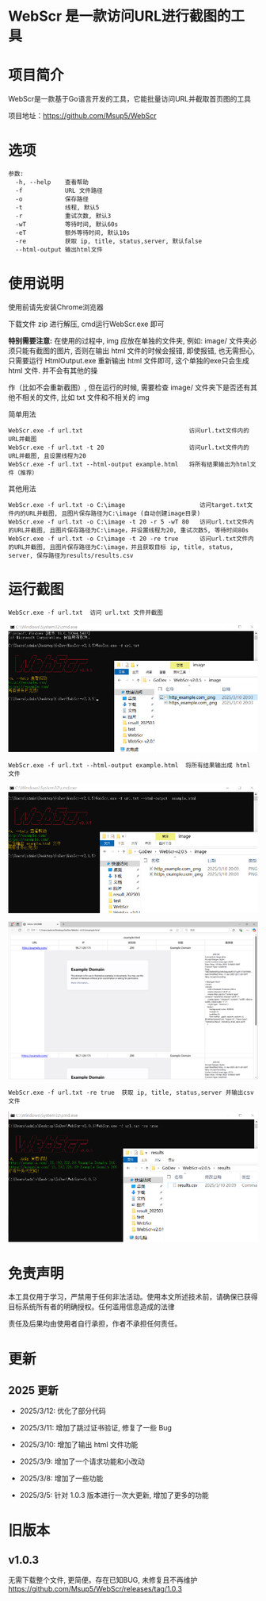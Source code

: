 # WebScr 是一款访问URL进行截图的工具

# 项目简介

WebScr是一款基于Go语言开发的工具，它能批量访问URL并截取首页图的工具

项目地址：https://github.com/Msup5/WebScr

# 选项

```
参数:
  -h, --help  	查看帮助
  -f          	URL 文件路径
  -o          	保存路径
  -t          	线程, 默认5
  -r          	重试次数, 默认3
  -wT         	等待时间, 默认60s
  -eT         	额外等待时间, 默认10s
  -re         	获取 ip, title, status,server, 默认false
  --html-output 输出html文件
```

# 使用说明
使用前请先安装Chrome浏览器

下载文件 zip 进行解压, cmd运行WebScr.exe 即可

**特别需要注意:** 在使用的过程中, img 应放在单独的文件夹, 例如: image/ 文件夹必须只能有截图的图片, 否则在输出 html 文件的时候会报错, 即使报错, 也无需担心, 只需要运行 HtmlOutput.exe 重新输出 html 文件即可, 这个单独的exe只会生成 html 文件. 并不会有其他的操

作（比如不会重新截图）, 但在运行的时候, 需要检查 image/ 文件夹下是否还有其他不相关的文件, 比如 txt 文件和不相关的 img

简单用法

```
WebScr.exe -f url.txt                              访问url.txt文件内的URL并截图
WebScr.exe -f url.txt -t 20                        访问url.txt文件内的URL并截图, 且设置线程为20
WebScr.exe -f url.txt --html-output example.html   将所有结果输出为html文件（推荐）
```

其他用法

```
WebScr.exe -f url.txt -o C:\image                     访问target.txt文件内的URL并截图, 且图片保存路径为C:\image (自动创建image目录)
WebScr.exe -f url.txt -o C:\image -t 20 -r 5 -wT 80   访问url.txt文件内的URL并截图, 且图片保存路径为C:\image，并设置线程为20, 重试次数5, 等待时间80s
WebScr.exe -f url.txt -o C:\image -t 20 -re true      访问url.txt文件内的URL并截图, 且图片保存路径为C:\image，并且获取目标 ip, title, status, server, 保存路径为results/results.csv
```

# 运行截图

```
WebScr.exe -f url.txt  访问 url.txt 文件并截图
```

![image](https://github.com/Msup5/WebScr/blob/main/docs/2025-03-10_20-19-09.png)

```
WebScr.exe -f url.txt --html-output example.html  将所有结果输出成 html 文件
```

![image](https://github.com/Msup5/WebScr/blob/main/docs/2025-03-10_19-18-30.png)

![image](https://github.com/Msup5/WebScr/blob/main/docs/2025-03-10_20-07-00.png)

```
WebScr.exe -f url.txt -re true  获取 ip, title, status,server 并输出csv文件
```

![image](https://github.com/Msup5/WebScr/blob/main/docs/2025-03-10_20-10-25.png)

# 免责声明

本工具仅用于学习，严禁用于任何非法活动。使用本文所述技术前，请确保已获得目标系统所有者的明确授权。任何滥用信息造成的法律

责任及后果均由使用者自行承担，作者不承担任何责任。

# 更新
## 2025 更新
- 2025/3/12: 优化了部分代码

- 2025/3/11: 增加了跳过证书验证, 修复了一些 Bug

- 2025/3/10: 增加了输出 html 文件功能

- 2025/3/9: 增加了一个请求功能和小改动

- 2025/3/8: 增加了一些功能

- 2025/3/5: 针对 1.0.3 版本进行一次大更新, 增加了更多的功能
# 旧版本
## v1.0.3
无需下载整个文件, 更简便。存在已知BUG, 未修复且不再维护
https://github.com/Msup5/WebScr/releases/tag/1.0.3
